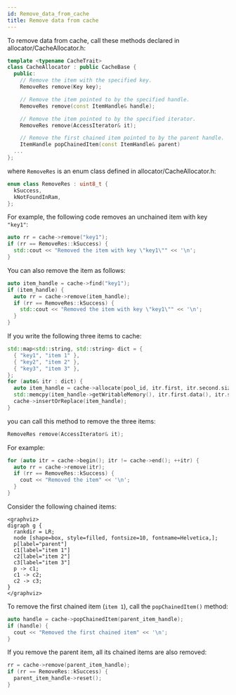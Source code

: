 ```yaml
---
id: Remove_data_from_cache
title: Remove data from cache
---
```


To remove data from cache, call these methods declared in allocator/CacheAllocator.h:


```cpp
template <typename CacheTrait>
class CacheAllocator : public CacheBase {
  public:
    // Remove the item with the specified key.
    RemoveRes remove(Key key);

    // Remove the item pointed to by the specified handle.
    RemoveRes remove(const ItemHandle& handle);

    // Remove the item pointed to by the specified iterator.
    RemoveRes remove(AccessIterator& it);

    // Remove the first chained item pointed to by the parent handle.
    ItemHandle popChainedItem(const ItemHandle& parent)
  ...
};
```


where `RemoveRes` is an enum class defined in allocator/CacheAllocator.h:


```cpp
enum class RemoveRes : uint8_t {
  kSuccess,
  kNotFoundInRam,
};
```


For example, the following code removes an unchained item with key `"key1"`:


```cpp
auto rr = cache->remove("key1");
if (rr == RemoveRes::kSuccess) {
  std::cout << "Removed the item with key \"key1\"" << '\n';
}
```


You can also remove the item as follows:


```cpp
auto item_handle = cache->find("key1");
if (item_handle) {
  auto rr = cache->remove(item_handle);
  if (rr == RemoveRes::kSuccess) {
    std::cout << "Removed the item with key \"key1\"" << '\n';
  }
}
```


If you write the following three items to cache:

```cpp
std::map<std::string, std::string> dict = {
  { "key1", "item 1" },
  { "key2", "item 2" },
  { "key3", "item 3" },
};
for (auto& itr : dict) {
  auto item_handle = cache->allocate(pool_id, itr.first, itr.second.size());
  std::memcpy(item_handle->getWritableMemory(), itr.first.data(), itr.second.size());
  cache->insertOrReplace(item_handle);
}
```


you can call this method to remove the three items:


```cpp
RemoveRes remove(AccessIterator& it);
```


For example:


```cpp
for (auto itr = cache->begin(); itr != cache->end(); ++itr) {
  auto rr = cache->remove(itr);
  if (rr == RemoveRes::kSuccess) {
    cout << "Removed the item" << '\n';
  }
}

```


Consider the following chained items:

```
<graphviz>
digraph g {
  rankdir = LR;
  node [shape=box, style=filled, fontsize=10, fontname=Helvetica,];
  p[label="parent"]
  c1[label="item 1"]
  c2[label="item 2"]
  c3[label="item 3"]
  p -> c1;
  c1 -> c2;
  c2 -> c3;
}
</graphviz>
```

To remove the first chained item (`item 1`), call the `popChainedItem()` method:


```cpp
auto handle = cache->popChainedItem(parent_item_handle);
if (handle) {
  cout << "Removed the first chained item" << '\n';
}
```


If you remove the parent item, all its chained items are also removed:


```cpp
rr = cache->remove(parent_item_handle);
if (rr == RemoveRes::kSuccess) {
  parent_item_handle->reset();
}
```
